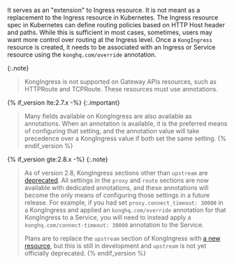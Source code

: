 It serves as an "extension" to Ingress resource. It is not meant as a replacement to the Ingress resource in Kubernetes. 
The Ingress resource spec in Kubernetes can define routing policies based on HTTP Host header and paths. 
While this is sufficient in most cases, sometimes, users may want more control over routing at the Ingress level.
Once a `KongIngress` resource is created, it needs to be associated with an Ingress or Service resource using the 
`konghq.com/override` annotation.

{:.note}
> KongIngress is not supported on Gateway APIs resources, such as HTTPRoute and
> TCPRoute. These resources must use annotations.

{% if_version lte:2.7.x -%}
{:.important}
> Many fields available on KongIngress are also available as annotations. When an annotation is available,
> it is the preferred means of configuring that setting, and the annotation value will take precedence over
> a KongIngress value if both set the same setting.
{% endif_version %}

{% if_version gte:2.8.x -%}
{:.note}
> As of version 2.8, KongIngress sections other than `upstream` are
> [deprecated](https://github.com/Kong/kubernetes-ingress-controller/issues/3018).
> All settings in the `proxy` and `route` sections are now available with
> dedicated annotations, and these annotations will become the only means of
> configuring those settings in a future release. For example, if you had set
> `proxy.connect_timeout: 30000` in a KongIngress and applied an
> `konghq.com/override` annotation for that KongIngress to a Service, you will
> need to instead apply a `konghq.com/connect-timeout: 30000` annotation to the
> Service.
>
> Plans are to replace the `upstream` section of KongIngress with [a new
> resource](https://github.com/Kong/kubernetes-ingress-controller/issues/3174),
> but this is still in development and `upstream` is not yet officially
> deprecated.
{% endif_version %}
